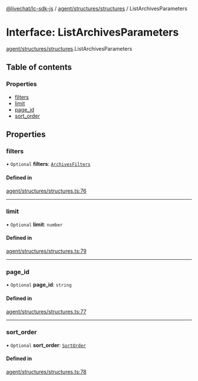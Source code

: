[@livechat/lc-sdk-js](../README.md) / [agent/structures/structures](../modules/agent_structures_structures.md) / ListArchivesParameters

# Interface: ListArchivesParameters

[agent/structures/structures](../modules/agent_structures_structures.md).ListArchivesParameters

## Table of contents

### Properties

- [filters](agent_structures_structures.ListArchivesParameters.md#filters)
- [limit](agent_structures_structures.ListArchivesParameters.md#limit)
- [page\_id](agent_structures_structures.ListArchivesParameters.md#page_id)
- [sort\_order](agent_structures_structures.ListArchivesParameters.md#sort_order)

## Properties

### filters

• `Optional` **filters**: [`ArchivesFilters`](agent_structures_filters.ArchivesFilters.md)

#### Defined in

[agent/structures/structures.ts:76](https://github.com/livechat/lc-sdk-js/blob/8462be9/src/agent/structures/structures.ts#L76)

___

### limit

• `Optional` **limit**: `number`

#### Defined in

[agent/structures/structures.ts:79](https://github.com/livechat/lc-sdk-js/blob/8462be9/src/agent/structures/structures.ts#L79)

___

### page\_id

• `Optional` **page\_id**: `string`

#### Defined in

[agent/structures/structures.ts:77](https://github.com/livechat/lc-sdk-js/blob/8462be9/src/agent/structures/structures.ts#L77)

___

### sort\_order

• `Optional` **sort\_order**: [`SortOrder`](../enums/agent_structures_structures.SortOrder.md)

#### Defined in

[agent/structures/structures.ts:78](https://github.com/livechat/lc-sdk-js/blob/8462be9/src/agent/structures/structures.ts#L78)
